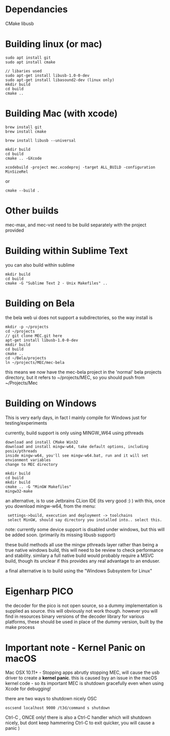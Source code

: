 # Dependancies
CMake
libusb

# Building linux (or mac)

    sudo apt install git
    sudo apt install cmake

    // libaries used
    sudo apt-get install libusb-1.0-0-dev
    sudo apt-get install libasound2-dev (linux only)
    mkdir build
    cd build
    cmake .. 


# Building Mac (with xcode)

    brew install git
    brew install cmake
 
    brew install libusb --universal

    mkdir build
    cd build
    cmake .. -GXcode 

    xcodebuild -project mec.xcodeproj -target ALL_BUILD -configuration MinSizeRel

or

    cmake --build .

# Other builds
mec-max, and mec-vst need to be build separately with the project provided

# Building within Sublime Text

you can also build within sublime

    mkdir build
    cd build
    cmake -G "Sublime Text 2 - Unix Makefiles" .. 


# Building on Bela
the bela web ui does not support a subdirectories, so the way install is
  
    mkdir -p ~/projects
    cd ~/projects 
    // git clone MEC.git here
    apt-get install libusb-1.0-0-dev
    mkdir build
    cd build
    cmake .. 
    cd ~/Bela/projects
    ln ~/projects/MEC/mec-bela

this means we now have the mec-bela project in the 'normal' bela projects directory, but it refers to ~/projects/MEC, so you should push from ~/Projects/Mec


# Building on Windows
This is very early days, in fact I mainly compile for Windows just for testing/experiments

currently, build support is only using  MINGW_W64 using pthreads
    
    download and install CMake Win32
    download and install mingw-w64, take default options, including posix/pthreads
    inside mingw-w64, you'll see mingw-w64.bat, run and it will set envionment variables
    change to MEC directory 

    mkdir build
    cd build
    mkdir build
    cmake .. -G "MinGW Makefiles"
    mingw32-make


an alternative, is to use Jetbrains CLion IDE (its very good :) ) 
with this, once you download mingw-w64, from the menu:

     settings->build, execution and deployment -> toolchains
     select MinGW, should say directory you installed into.. select this.


note: currently some device support is disabled under windows, but this will be added soon.
(primarily its missing libusb support)

these build methods all use the mingw pthreads layer rather than being a true native windows build, this will need to be review to check performance and stability.
similary a full native build would probably require a MSVC build, though its unclear if this provides any real advantage to an enduser.


a final alternative is to build using the "Windows Subsystem for Linux"



# Eigenharp PICO
the decoder for the pico is not open source, so a dummy implementation is supplied as source.
this will obviously not work though.
however you will find in resources binary versions of the decoder library for various platforms, these should be used in place of the dummy version, built by the make process



# Important note - Kernel Panic on macOS
Mac OSX 10.11+ - Stopping apps
abrutly stopping MEC, will cause the usb driver to create a **kernel panic**.
this is caused byy an issue in the macOS kernel code - so its important MEC is shutdown gracefully even when using Xcode for debugging!

there are two ways to shutdown nicely
OSC

    oscsend localhost 9000 /t3d/command s shutdown

Ctrl-C , ONCE only!
there is also a Ctrl-C handler which will shutdown nicely, but dont keep hammering Ctrl-C to exit quicker, you will cause a panic )






